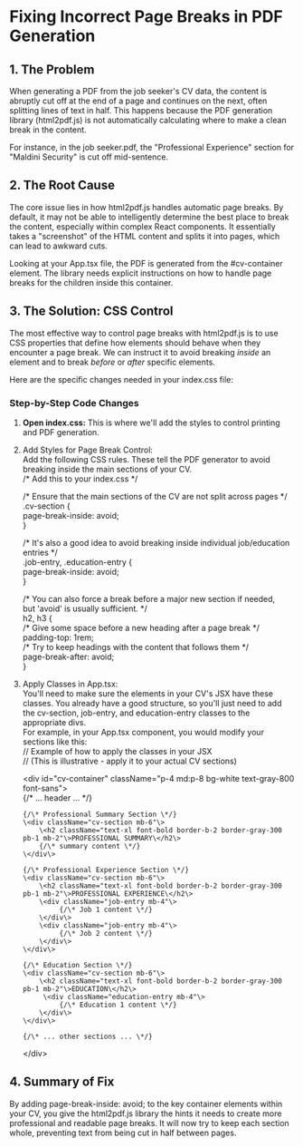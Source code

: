 # **Fixing Incorrect Page Breaks in PDF Generation**

## **1\. The Problem**

When generating a PDF from the job seeker's CV data, the content is abruptly cut off at the end of a page and continues on the next, often splitting lines of text in half. This happens because the PDF generation library (html2pdf.js) is not automatically calculating where to make a clean break in the content.

For instance, in the job seeker.pdf, the "Professional Experience" section for "Maldini Security" is cut off mid-sentence.

## **2\. The Root Cause**

The core issue lies in how html2pdf.js handles automatic page breaks. By default, it may not be able to intelligently determine the best place to break the content, especially within complex React components. It essentially takes a "screenshot" of the HTML content and splits it into pages, which can lead to awkward cuts.

Looking at your App.tsx file, the PDF is generated from the \#cv-container element. The library needs explicit instructions on how to handle page breaks for the children inside this container.

## **3\. The Solution: CSS Control**

The most effective way to control page breaks with html2pdf.js is to use CSS properties that define how elements should behave when they encounter a page break. We can instruct it to avoid breaking *inside* an element and to break *before* or *after* specific elements.

Here are the specific changes needed in your index.css file:

### **Step-by-Step Code Changes**

1. **Open index.css:** This is where we'll add the styles to control printing and PDF generation.  
2. Add Styles for Page Break Control:  
   Add the following CSS rules. These tell the PDF generator to avoid breaking inside the main sections of your CV.  
   /\* Add this to your index.css \*/

   /\* Ensure that the main sections of the CV are not split across pages \*/  
   .cv-section {  
       page-break-inside: avoid;  
   }

   /\* It's also a good idea to avoid breaking inside individual job/education entries \*/  
   .job-entry, .education-entry {  
       page-break-inside: avoid;  
   }

   /\* You can also force a break before a major new section if needed,  
      but 'avoid' is usually sufficient. \*/  
   h2, h3 {  
      /\* Give some space before a new heading after a page break \*/  
       padding-top: 1rem;  
       /\* Try to keep headings with the content that follows them \*/  
       page-break-after: avoid;  
   }

3. Apply Classes in App.tsx:  
   You'll need to make sure the elements in your CV's JSX have these classes. You already have a good structure, so you'll just need to add the cv-section, job-entry, and education-entry classes to the appropriate divs.  
   For example, in your App.tsx component, you would modify your sections like this:  
   // Example of how to apply the classes in your JSX  
   // (This is illustrative \- apply it to your actual CV sections)

   \<div id="cv-container" className="p-4 md:p-8 bg-white text-gray-800 font-sans"\>  
       {/\* ... header ... \*/}

       {/\* Professional Summary Section \*/}  
       \<div className="cv-section mb-6"\>  
           \<h2 className="text-xl font-bold border-b-2 border-gray-300 pb-1 mb-2"\>PROFESSIONAL SUMMARY\</h2\>  
           {/\* summary content \*/}  
       \</div\>

       {/\* Professional Experience Section \*/}  
       \<div className="cv-section mb-6"\>  
           \<h2 className="text-xl font-bold border-b-2 border-gray-300 pb-1 mb-2"\>PROFESSIONAL EXPERIENCE\</h2\>  
           \<div className="job-entry mb-4"\>  
                {/\* Job 1 content \*/}  
           \</div\>  
           \<div className="job-entry mb-4"\>  
                {/\* Job 2 content \*/}  
           \</div\>  
       \</div\>

       {/\* Education Section \*/}  
       \<div className="cv-section mb-6"\>  
           \<h2 className="text-xl font-bold border-b-2 border-gray-300 pb-1 mb-2"\>EDUCATION\</h2\>  
            \<div className="education-entry mb-4"\>  
                {/\* Education 1 content \*/}  
           \</div\>  
       \</div\>

       {/\* ... other sections ... \*/}  
   \</div\>

## **4\. Summary of Fix**

By adding page-break-inside: avoid; to the key container elements within your CV, you give the html2pdf.js library the hints it needs to create more professional and readable page breaks. It will now try to keep each section whole, preventing text from being cut in half between pages.